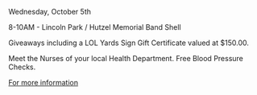 Wednesday, October 5th

8-10AM - Lincoln Park / Hutzel Memorial Band Shell

Giveaways including a LOL Yards Sign Gift Certificate valued at $150.00.

Meet the Nurses of your local Health Department. Free Blood Pressure Checks.

[For more information](/departments/police/2022/09/21/coffee-with-a-cop/)
